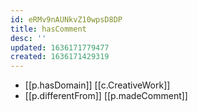```yaml
---
id: eRMv9nAUNkvZ10wpsD8DP
title: hasComment
desc: ''
updated: 1636171779477
created: 1636171429319
---
```


- [[p.hasDomain]] [[c.CreativeWork]] 
- [[p.differentFrom]] [[p.madeComment]]
